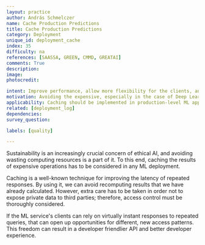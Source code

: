 ```yaml
---
layout: practice
author: András Schmelczer
name: Cache Production Predictions
title: Cache Production Predictions
category: Deployment
unique_id: deployment_cache
index: 35
difficulty: na
references: [SAASSA, GREEN, CMMD, GREATAI]
comments: True
description:
image:
photocredit:

intent: Improve performance, allow more flexibility for the clients, and reduce the deployment's carbon footprint.
motivation: Avoiding the expensive, especially in the case of Deep Learning models, recomputation of results can lead to lower latency, lower costs, and an overall more socially conscious deployment.
applicability: Caching should be implemented in production-level ML applications where repeating input values may occur.
related: [deployment_log]
dependencies:
survey_question:

labels: [quality]

---
```


Sustainability is an increasingly crucial concern of ethical AI, and avoiding wasting computing resources is a part of it. To this end, caching the results of expensive operations has to be considered in any ML deployment.

Caching is a well-known technique for improving the latency of repeated responses. By using it, we can avoid recomputing results that we have already calculated. However, extra care has to be taken in order not to expose private data to third parties; therefore, access control must be thoroughly considered. 

If the ML service's clients can rely on virtually instant responses to repeated queries, that can open up opportunities for different, new access patterns. This freedom can result in a developer friendlier API and better developer experience.
